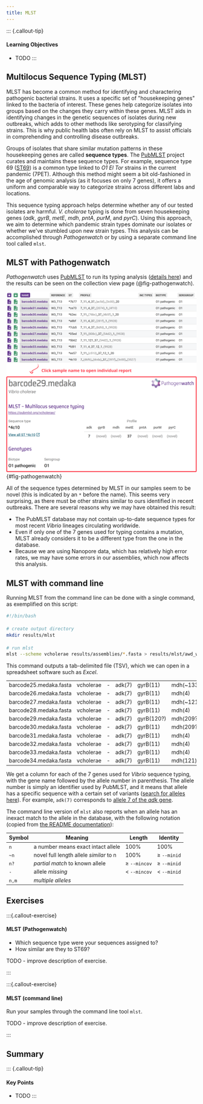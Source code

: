 ```yaml
---
title: MLST
---
```


::: {.callout-tip}
#### Learning Objectives

- TODO
:::


## Multilocus Sequence Typing (MLST)

MLST has become a common method for identifying and charactering pathogenic bacterial strains. 
It uses a specific set of "housekeeping genes" linked to the bacteria of interest. 
These genes help categorize isolates into groups based on the changes they carry within these genes. 
MLST aids in identifying changes in the genetic sequences of isolates during new outbreaks, which adds to other methods like serotyping for classifying strains. 
This is why public health labs often rely on MLST to assist officials in comprehending and controlling disease outbreaks.

Groups of isolates that share similar mutation patterns in these housekeeping genes are called **sequence types**. 
The [PubMLST](https://pubmlst.org/) project curates and maintains these sequence types. 
For example, sequence type 69 ([ST69](https://pubmlst.org/bigsdb?page=profileInfo&db=pubmlst_vcholerae_seqdef&scheme_id=1&profile_id=69)) is a common type linked to _O1 El Tor_ strains in the current pandemic (7PET). 
Although this method might seem a bit old-fashioned in the age of genomic analysis (as it focuses on only 7 genes), it offers a uniform and comparable way to categorize strains across different labs and locations.

This sequence typing approach helps determine whether any of our tested isolates are harmful. 
_V. cholerae_ typing is done from seven housekeeping genes (_adk_, _gyrB_, _metE_, _mdh_, _pntA_, _purM_, and _pyrC_). 
Using this approach, we aim to determine which pandemic strain types dominate our isolates or whether we've stumbled upon new strain types. 
This analysis can be accomplished through _Pathogenwatch_ or by using a separate command line tool called `mlst`.


## MLST with Pathogenwatch

_Pathogenwatch_ uses [PubMLST](https://pubmlst.org/) to run its typing analysis ([details here](https://cgps.gitbook.io/pathogenwatch/technical-descriptions/typing-methods/mlst)) and the results can be seen on the collection view page (@fig-pathogenwatch).

![Example table from the collection view from Pathogenwatch (top), with example of an individual report (bottom)](images/mlst_pathogenwatch.svg){#fig-pathogenwatch}

All of the sequence types determined by MLST in our samples seem to be novel (this is indicated by an `*` before the name). 
This seems very surprising, as there must be other strains similar to ours identified in recent outbreaks. 
There are several reasons why we may have obtained this result: 

- The PubMLST database may not contain up-to-date sequence types for most recent _Vibrio_ lineages circulating worldwide. 
- Even if only one of the 7 genes used for typing contains a mutation, MLST already considers it to be a different type from the one in the database. 
- Because we are using Nanopore data, which has relatively high error rates, we may have some errors in our assemblies, which now affects this analysis. 

<!-- 
The first step is to download selected public available complete whole genomes of V.cholerae from NCBI which are pandemic strains but also for control we download non-pandemic strains (with known sequence typing in both cases). We download two files for each genome; one with contigs FASTA sequences and other one is annotated genome sequences GFF as described above.
-->


## MLST with command line

Running MLST from the command line can be done with a single command, as exemplified on this script:

```bash
#!/bin/bash

# create output directory
mkdir results/mlst

# run mlst
mlst --scheme vcholerae results/assemblies/*.fasta > results/mlst/awd_workshop_mlst.tsv
```

This command outputs a tab-delimited file (TSV), which we can open in a spreadsheet software such as _Excel_. 

|  |  |  |  |  |  |  |  |  |  |
| ---------------------- | --------- | -- | ------ | ---------- | --------- | -------- | ---------- | ---------- | --------- |
| barcode25.medaka.fasta | vcholerae | \- | adk(7) | gyrB(11)   | mdh(~133) | metE(37) | pntA(12)   | purM(1)    | pyrC(20)  |
| barcode26.medaka.fasta | vcholerae | \- | adk(7) | gyrB(11)   | mdh(4)    | metE(37) | pntA(227?) | purM(1)    | pyrC(~20) |
| barcode27.medaka.fasta | vcholerae | \- | adk(7) | gyrB(11)   | mdh(~121) | metE(37) | pntA(~12)  | purM(1)    | pyrC(~20) |
| barcode28.medaka.fasta | vcholerae | \- | adk(7) | gyrB(11)   | mdh(4)    | metE(37) | pntA(227?) | purM(1)    | pyrC(~20) |
| barcode29.medaka.fasta | vcholerae | \- | adk(7) | gyrB(120?) | mdh(209?) | metE(37) | pntA(227?) | purM(172?) | pyrC(~20) |
| barcode30.medaka.fasta | vcholerae | \- | adk(7) | gyrB(11)   | mdh(209?) | metE(37) | pntA(227?) | purM(1)    | pyrC(20)  |
| barcode31.medaka.fasta | vcholerae | \- | adk(7) | gyrB(11)   | mdh(4)    | metE(37) | pntA(~12)  | purM(1)    | pyrC(~20) |
| barcode32.medaka.fasta | vcholerae | \- | adk(7) | gyrB(11)   | mdh(4)    | metE(37) | pntA(227?) | purM(172?) | pyrC(20)  |
| barcode33.medaka.fasta | vcholerae | \- | adk(7) | gyrB(11)   | mdh(4)    | metE(37) | pntA(12)   | purM(1)    | pyrC(~20) |
| barcode34.medaka.fasta | vcholerae | \- | adk(7) | gyrB(11)   | mdh(121)  | metE(37) | pntA(~12)  | purM(1)    | pyrC(~20) |

We get a column for each of the 7 genes used for _Vibrio_ sequence typing, with the gene name followed by the allele number in parenthesis. 
The allele number is simply an identifier used by PubMLST, and it means that allele has a specific sequence with a certain set of variants ([search for alleles here](https://pubmlst.org/bigsdb?db=pubmlst_vcholerae_seqdef&page=alleleQuery)). 
For example, `adk(7)` corresponds to [allele 7 of the _adk_ gene](https://pubmlst.org/bigsdb?db=pubmlst_vcholerae_seqdef&page=alleleInfo&locus=VCHOL0445&allele_id=7).

The command line version of `mlst` also reports when an allele has an inexact match to the allele in the database, with the following notation (copied from [the README documentation](https://github.com/tseemann/mlst)):

Symbol | Meaning | Length | Identity
---   | --- | --- | ---
`n`   | a number means exact intact allele      | 100%            | 100%
`~n`  | novel full length allele _similar_ to n | 100%            | &ge; `--minid`
`n?`  | _partial match_ to known allele         | &ge; `--mincov` | &ge; `--minid`
`-`   | allele _missing_                        | &lt; `--mincov` | &lt; `--minid`
`n,m` | _multiple alleles_                      | &nbsp;          | &nbsp;


## Exercises 

:::{.callout-exercise}
#### MLST (Pathogenwatch)

- Which sequence type were your sequences assigned to?
- How similar are they to ST69?

TODO - improve description of exercise.

:::

:::{.callout-exercise}
#### MLST (command line)

Run your samples through the command line tool `mlst`.

TODO - improve description of exercise.

:::


## Summary

::: {.callout-tip}
#### Key Points

- TODO
:::
